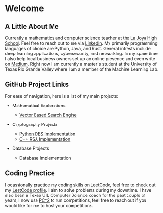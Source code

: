 # Welcome

## A Little About Me

Currently a mathematics and computer science teacher at the [La Joya High School](https://ljhs.lajoyaisd.com/). Feel free to reach out to me via [Linkedin](https://www.linkedin.com/in/jose-ruben-espinoza/). My primarily programming languages of choice are Python, Java, and Rust. General intrests include deep learning applications, cybersecurity, and networking. In my spare time I also help local business owners set up an online presence and even write on [Medium](https://medium.com/@0x17). Right now I am currently a master's student at the University of Texas Rio Grande Valley where I am a member of the [Machine Learning Lab](https://miutrgv.github.io/).

## GitHub Project Links
For ease of navigation, here is a list of my main projects:

- Mathematical Explorations
  - [Vector Based Search Engine](https://github.com/0x17io/optimized_SearchEngine)
  
  
- Cryptography Projects
  - [Python DES Implementation](https://github.com/0x17io/python_des_implementation)
  - [C++ RSA Implementation](https://github.com/0x17io/basic_rsa)

- Database Projects
  - [Database Implementation](https://github.com/0x17io/database_servicez)

## Coding Practice
I ocassionally practice my coding skills on LeetCode, feel free to check out my [LeetCode profile](https://leetcode.com/0x17io/). I aim to solve problems during my downtime. I have also been a Texas UIL Computer Science coach for the past couple of years, I now use [PC^2](https://pc2ccs.github.io/) to run competitions, feel free to reach out if you would like for me to host your competitions.
